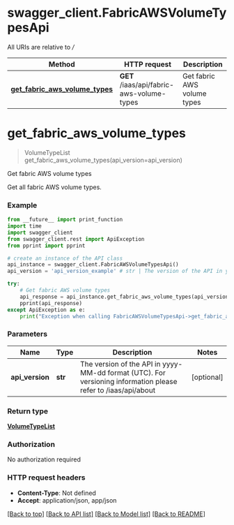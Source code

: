 # swagger_client.FabricAWSVolumeTypesApi

All URIs are relative to */*

Method | HTTP request | Description
------------- | ------------- | -------------
[**get_fabric_aws_volume_types**](FabricAWSVolumeTypesApi.md#get_fabric_aws_volume_types) | **GET** /iaas/api/fabric-aws-volume-types | Get fabric AWS volume types

# **get_fabric_aws_volume_types**
> VolumeTypeList get_fabric_aws_volume_types(api_version=api_version)

Get fabric AWS volume types

Get all fabric AWS volume types.

### Example
```python
from __future__ import print_function
import time
import swagger_client
from swagger_client.rest import ApiException
from pprint import pprint

# create an instance of the API class
api_instance = swagger_client.FabricAWSVolumeTypesApi()
api_version = 'api_version_example' # str | The version of the API in yyyy-MM-dd format (UTC). For versioning information please refer to /iaas/api/about (optional)

try:
    # Get fabric AWS volume types
    api_response = api_instance.get_fabric_aws_volume_types(api_version=api_version)
    pprint(api_response)
except ApiException as e:
    print("Exception when calling FabricAWSVolumeTypesApi->get_fabric_aws_volume_types: %s\n" % e)
```

### Parameters

Name | Type | Description  | Notes
------------- | ------------- | ------------- | -------------
 **api_version** | **str**| The version of the API in yyyy-MM-dd format (UTC). For versioning information please refer to /iaas/api/about | [optional] 

### Return type

[**VolumeTypeList**](VolumeTypeList.md)

### Authorization

No authorization required

### HTTP request headers

 - **Content-Type**: Not defined
 - **Accept**: application/json, app/json

[[Back to top]](#) [[Back to API list]](../README.md#documentation-for-api-endpoints) [[Back to Model list]](../README.md#documentation-for-models) [[Back to README]](../README.md)

